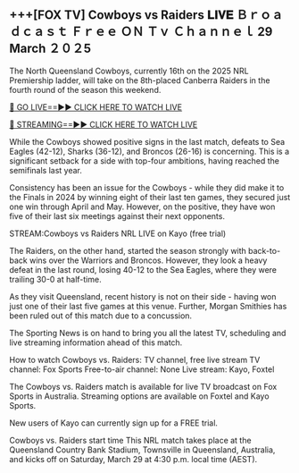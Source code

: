 ## +++[FOX TV] Cowboys vs Raiders 𝐋𝐈𝐕𝐄 Ｂｒｏａｄｃａｓｔ Ｆｒｅｅ ＯＮ Ｔｖ Ｃｈａｎｎｅｌ 29 March ２０２5
The North Queensland Cowboys, currently 16th on the 2025 NRL Premiership ladder, will take on the 8th-placed Canberra Raiders in the fourth round of the season this weekend.

[🔴 GO LIVE==►► CLICK HERE TO WATCH LIVE](https://tinyurl.com/3ct64t5b)

[🔴 STREAMING==►► CLICK HERE TO WATCH LIVE](https://tinyurl.com/3ct64t5b)

While the Cowboys showed positive signs in the last match, defeats to Sea Eagles (42-12), Sharks (36-12), and Broncos (26-16) is concerning. This is a significant setback for a side with top-four ambitions, having reached the semifinals last year.

Consistency has been an issue for the Cowboys - while they did make it to the Finals in 2024 by winning eight of their last ten games, they secured just one win through April and May. However, on the positive, they have won five of their last six meetings against their next opponents.


STREAM:Cowboys vs Raiders NRL LIVE on Kayo (free trial)

The Raiders, on the other hand, started the season strongly with back-to-back wins over the Warriors and Broncos. However, they look a heavy defeat in the last round, losing 40-12 to the Sea Eagles, where they were trailing 30-0 at half-time.

As they visit Queensland, recent history is not on their side - having won just one of their last five games at this venue. Further, Morgan Smithies has been ruled out of this match due to a concussion.

The Sporting News is on hand to bring you all the latest TV, scheduling and live streaming information ahead of this match.

How to watch Cowboys vs. Raiders: TV channel, free live stream
TV channel: Fox Sports
Free-to-air channel: None
Live stream: Kayo, Foxtel

The Cowboys vs. Raiders match is available for live TV broadcast on Fox Sports in Australia. Streaming options are available on Foxtel and Kayo Sports. 

New users of Kayo can currently sign up for a FREE trial.

Cowboys vs. Raiders start time
This NRL match takes place at the Queensland Country Bank Stadium, Townsville in Queensland, Australia, and kicks off on Saturday, March 29 at 4:30 p.m. local time (AEST).
